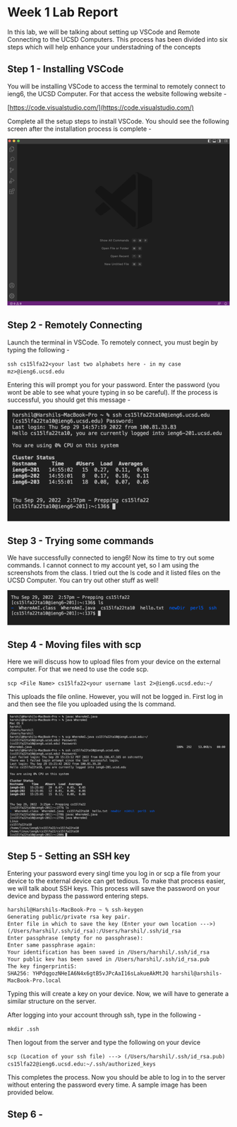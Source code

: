 # Week 1 Lab Report

In this lab, we will be talking about setting up VSCode and Remote Connecting to the UCSD Computers. This process has been divided into six steps which will help enhance your understadning of the concepts


## Step 1 - Installing VSCode


You will be installing VSCode to access the terminal to remotely connect to ieng6, the UCSD Computer. For that access the website following website -


[https://code.visualstudio.com/](https://code.visualstudio.com/)


Complete all the setup steps to install VSCode. You should see the following screen after the installation process is complete -


![VSCode Startup Screen](VSCode.png)


## Step 2 - Remotely Connecting


Launch the terminal in VSCode. To remotely connect, you must begin by typing the following - 


`ssh cs15lfa22<your last two alphabets here - in my case mz>@ieng6.ucsd.edu`


Entering this will prompt you for your password. Enter the password (you wont be able to see what youre typing in so be careful). If the process is successful, you should get this message - 


![Remote Image](Remote.png)


## Step 3 - Trying some commands


We have successfully connected to ieng6! Now its time to try out some commands. I cannot connect to my account yet, so I am using the screenshots from the class. I tried out the ls code and it listed files on the UCSD Computer. You can try out other stuff as well!


![ls](ls.png)


## Step 4 - Moving files with scp


Here we will discuss how to upload files from your device on the external computer. For that we need to use the code scp.


`scp <File Name> cs15lfa22<your username last 2>@ieng6.ucsd.edu:~/`


This uploads the file online. However, you will not be logged in. First log in and then see the file you uploaded using the ls command.


![scp](scp.png)


## Step 5 - Setting an SSH key


Entering your password every singl time you log in or scp a file from your device to the external device can get tedious. To make that process easier, we will talk about SSH keys. This process will save the password on your device and bypass the password entering steps.


```
harshil@Harshils-MacBook-Pro ~ % ssh-keygen
Generating public/private rsa key pair.
Enter file in which to save the key (Enter your own location --->) (/Users/harshil/.ssh/id_rsa):/Users/harshil/.ssh/id_rsa
Enter passphrase (empty for no passphrase):
Enter same passphrase again:
Your identification has been saved in /Users/harshil/.ssh/id_rsa
Your public kev has been saved in /Users/harshil/.ssh/id_rsa.pub
The key fingerprintiS:
SHA256: YHPdqgozNHeIA6N4x6gtB5vJPcAaI16sLakueAkMtJQ harshil@arshils-MacBook-Pro.local
```

Typing this will create a key on your device. Now, we will have to generate a similar structure on the server.


After logging into your account through ssh, type in the following - 


`mkdir .ssh`


Then logout from the server and type the following on your device


`scp (Location of your ssh file) ---> (/Users/harshil/.ssh/id_rsa.pub) cs15lfa22@ieng6.ucsd.edu:~/.ssh/authorized_keys`


This completes the process. Now you should be able to log in to the server without entering the password every time. A sample image has been provided below.


## Step 6 - 








